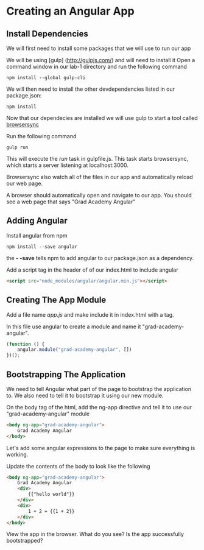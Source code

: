# Creating an Angular App

## Install Dependencies

We will first need to install some packages that we will use to run our app

We will be using [gulp] (http://gulpjs.com/) and will need to install it
Open a command window in our lab-1 directory and run the following command

    npm install --global gulp-cli

We will then need to install the other devdependencies listed in our package.json:

    npm install
    
Now that our dependecies are installed we will use gulp to start a tool called  [browsersync](https://www.browsersync.io/docs)

Run the following command

    gulp run

This will execute the *run* task in gulpfile.js. This task starts browsersync, which starts a server listening at localhost:3000.

Browsersync also watch all of the files in our app and automatically reload our web page.

A browser should automatically open and navigate to our app. You should see a web page that says "Grad Academy Angular"

## Adding Angular

Install angular from npm

    npm install --save angular
    
the **- -save** tells npm to add angular to our package.json as a dependency.

Add a script tag in the header of of our index.html to include angular

```html
<script src="node_modules/angular/angular.min.js"></script>
```

## Creating The App Module

Add a file name *app.js* and make include it in index.html with a <script></script> tag.

In this file use angular to create a module and name it "grad-academy-angular".

```javascript
(function () {
    angular.module("grad-academy-angular", [])
})();
```

## Bootstrapping The Application

We need to tell Angular what part of the page to bootstrap the application to. We also need to tell it to bootstrap it using our new module.

On the body tag of the html, add the ng-app directive and tell it to use our "grad-academy-angular" module

```html
<body ng-app="grad-academy-angular">
    Grad Academy Angular
</body>
```

Let's add some angular expressions to the page to make sure everything is working.

Update the contents of the body to look like the following

```html
<body ng-app="grad-academy-angular">
    Grad Academy Angular
    <div>
        {{"hello world"}}
    </div>
    <div>
        1 + 2 = {{1 + 2}}
    </div>
</body>
```

View the app in the browser. What do you see? Is the app successfully bootstrapped?

